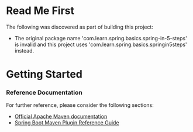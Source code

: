# Read Me First
The following was discovered as part of building this project:

* The original package name 'com.learn.spring.basics.spring-in-5-steps' is invalid and this project uses 'com.learn.spring.basics.springin5steps' instead.

# Getting Started

### Reference Documentation
For further reference, please consider the following sections:

* [Official Apache Maven documentation](https://maven.apache.org/guides/index.html)
* [Spring Boot Maven Plugin Reference Guide](https://docs.spring.io/spring-boot/docs/2.2.8.BUILD-SNAPSHOT/maven-plugin/)

